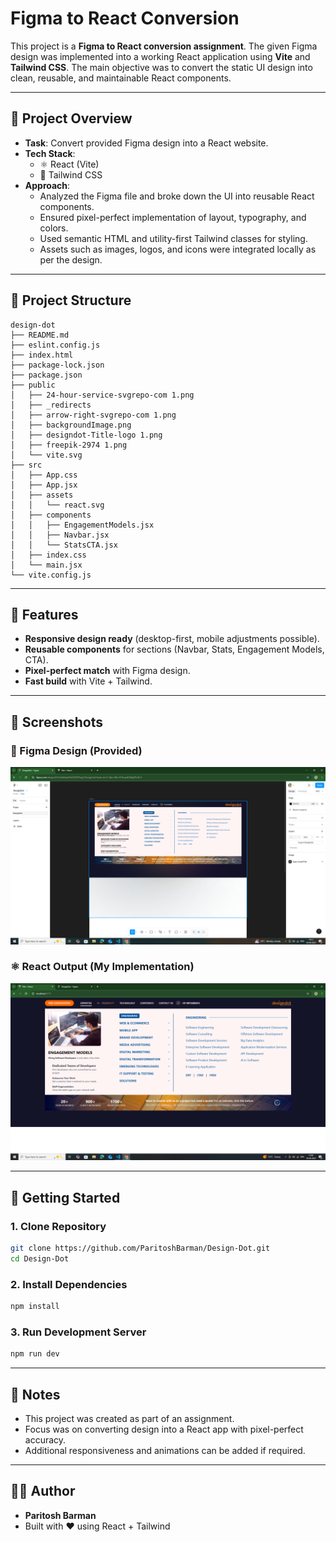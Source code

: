 # Figma to React Conversion

This project is a **Figma to React conversion assignment**. The given Figma design was implemented into a working React application using **Vite** and **Tailwind CSS**. The main objective was to convert the static UI design into clean, reusable, and maintainable React components.

---

## 📌 Project Overview

- **Task**: Convert provided Figma design into a React website.  
- **Tech Stack**:  
  - ⚛️ React (Vite)  
  - 🎨 Tailwind CSS  
- **Approach**:  
  - Analyzed the Figma file and broke down the UI into reusable React components.  
  - Ensured pixel-perfect implementation of layout, typography, and colors.  
  - Used semantic HTML and utility-first Tailwind classes for styling.  
  - Assets such as images, logos, and icons were integrated locally as per the design.  

---

## 📂 Project Structure

```
design-dot
├── README.md
├── eslint.config.js
├── index.html
├── package-lock.json
├── package.json
├── public
│   ├── 24-hour-service-svgrepo-com 1.png
│   ├── _redirects
│   ├── arrow-right-svgrepo-com 1.png
│   ├── backgroundImage.png
│   ├── designdot-Title-logo 1.png
│   ├── freepik-2974 1.png
│   └── vite.svg
├── src
│   ├── App.css
│   ├── App.jsx
│   ├── assets
│   │   └── react.svg
│   ├── components
│   │   ├── EngagementModels.jsx
│   │   ├── Navbar.jsx
│   │   └── StatsCTA.jsx
│   ├── index.css
│   └── main.jsx
└── vite.config.js
```

---

## 🎯 Features

- **Responsive design ready** (desktop-first, mobile adjustments possible).  
- **Reusable components** for sections (Navbar, Stats, Engagement Models, CTA).  
- **Pixel-perfect match** with Figma design.  
- **Fast build** with Vite + Tailwind.  

---

## 📸 Screenshots

### 🎨 Figma Design (Provided)
![Figma Screenshot](./screenshots/figma.png)

### ⚛️ React Output (My Implementation)
![React Screenshot](./screenshots/output3.png)

---

## 🚀 Getting Started

### 1. Clone Repository
```bash
git clone https://github.com/ParitoshBarman/Design-Dot.git
cd Design-Dot
```

### 2. Install Dependencies
```bash
npm install
```

### 3. Run Development Server
```bash
npm run dev
```

---

## 📌 Notes

- This project was created as part of an assignment.  
- Focus was on converting design into a React app with pixel-perfect accuracy.  
- Additional responsiveness and animations can be added if required.  

---

## 👨‍💻 Author
- **Paritosh Barman**  
- Built with ❤️ using React + Tailwind
